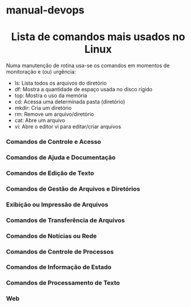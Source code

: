 # manual-devops

<h1 align="center"> Lista de comandos mais usados no Linux </h1>
<p>Numa manutenção de rotina usa-se os comandos em momentos de monitoração e (ou) urgência: </p>

<!--ts-->
* ls: Lista todos os arquivos do diretório
* df: Mostra a quantidade de espaço usada no disco rígido
* top: Mostra o uso da memória
* cd: Acessa uma determinada pasta (diretório)
* mkdir: Cria um diretório
* rm: Remove um arquivo/diretório
* cat: Abre um arquivo
* vi: Abre o editor vi para editar/criar arquivos
<!--te-->

<h3> Comandos de Controle e Acesso </h3>
<h3> Comandos de Ajuda e Documentação </h3>
<h3> Comandos de Edição de Texto </h3>
<h3> Comandos de Gestão de Arquivos e Diretórios</h3>
<h3> Exibição ou Impressão de Arquivos </h3>
<h3> Comandos de Transferência de Arquivos </h3>
<h3> Comandos de Notícias ou Rede </h3>
<h3> Comandos de Controle de Processos </h3>
<h3> Comandos de Informação de Estado </h3>
<h3> Comandos de Processamento de Texto </h3>
<h3> Web </h3>